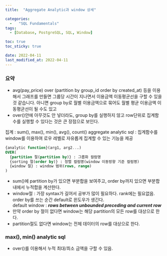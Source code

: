 ```yaml
---
title:  "Aggregate Analytic과 window 상세"

categories:
  -   "SQL Fundamentals"
tags:
  - [Database, PostgreSQL, SQL, Window]

toc: true
toc_sticky: true

date: 2022-04-11
last_modified_at: 2022-04-11
---
```


### 요약
- avg(pay_price) over (partition by group_id order by created_at) 등을 이용해서 그래프를 만들면 그룹당 시간이 지나면서 이용금액 이동평균선을 구할 수 있을 것 같습니다. 아니면 group by로 월별 이용금액으로 묶어도 월별 평균 이용금액 이동평균선이 될 수도 있고 
- over()안에 아무것도 안 넣더라도, group by를 실행하지 않고 row단위로 집계함수를 실행할 수 있다는 것은 큰 장점으로 보인다. 

집계 : sum(), max(), min(), avg(), count()
aggregate analytic sql : 집계함수를 window를 이용하여 로우 레벨로 자유롭게 집계할 수 있는 기능을 제공 

```sql
{analytic function}(arg1, arg2...)
OVER(
  {partition 절(partition by)} : 그룹화 컬럼명
  {sorting 절(order by)} : 정렬 컬럼명(window 이동방향 기준 컬럼명)
  {window 절} : window 범위(rows, range)
)
```
- sum()에 partition by가 있으면 부분합을 보여주고, order by까지 있으면 부분합 내에서 누적합을 계산한다. 
- window절 : 가장 syntax가 길어서 공부가 많이 필요하다. rank에는 필요없음. order by를 쓰는 순간 default로 윈도우가 생긴다. <br>
default window : ***rows between unbounded preceding and current row***
- 만약 order by 절이 없다면 window는 해당 partition의 모든 row를 대상으로 한다. 
- partition절도 없다면 window는 전체 데이터의 row를 대상으로 한다. 

### max(), min() analytic sql
- over()를 이용해서 누적 최대/최소 금액을 구할 수 있음. 



